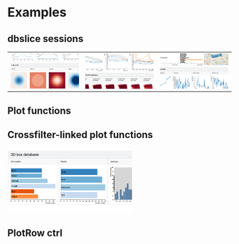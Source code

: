 # Examples

## **dbslice** sessions

<table>
<tr>
<td><a href="http://dbslice.org/demos/testbox"> <img src="img/testboxSession.png" width="280"></a></td>
<td><a href="http://dbslice.org/demos/comp3stg"> <img src="img/compSession.png" width="280"></a></td>
<td><a href="http://dbslice.org/demos/ukrivers"> <img src="img/ukriversSession.png" width="280"></a></td> 
</tr>
</table>

## Plot functions

## Crossfilter-linked plot functions

<a href="http://bl.ocks.org/grahampullan/8569646fadc2fb74026e22b04539f339"> <img src="img/3cfplots.png" width="280"></a> 

## PlotRow ctrl
